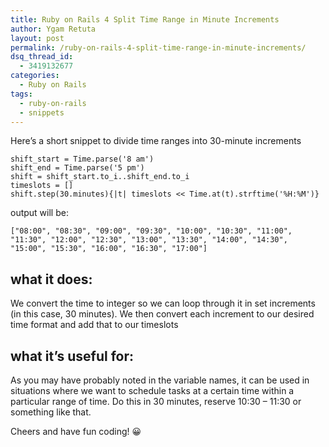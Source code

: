 ```yaml
---
title: Ruby on Rails 4 Split Time Range in Minute Increments
author: Ygam Retuta
layout: post
permalink: /ruby-on-rails-4-split-time-range-in-minute-increments/
dsq_thread_id:
  - 3419132677
categories:
  - Ruby on Rails
tags:
  - ruby-on-rails
  - snippets
---
```

Here&#8217;s a short snippet to divide time ranges into 30-minute increments

    shift_start = Time.parse('8 am')
    shift_end = Time.parse('5 pm')
    shift = shift_start.to_i..shift_end.to_i
    timeslots = []
    shift.step(30.minutes){|t| timeslots << Time.at(t).strftime('%H:%M')}
    

output will be:

    ["08:00", "08:30", "09:00", "09:30", "10:00", "10:30", "11:00", "11:30", "12:00", "12:30", "13:00", "13:30", "14:00", "14:30", "15:00", "15:30", "16:00", "16:30", "17:00"]
    

## **what it does:**

We convert the time to integer so we can loop through it in set increments (in this case, 30 minutes). We then convert each increment to our desired time format and add that to our timeslots

## **what it&#8217;s useful for:**

As you may have probably noted in the variable names, it can be used in situations where we want to schedule tasks at a certain time within a particular range of time. Do this in 30 minutes, reserve 10:30 &#8211; 11:30 or something like that.

Cheers and have fun coding! 😀